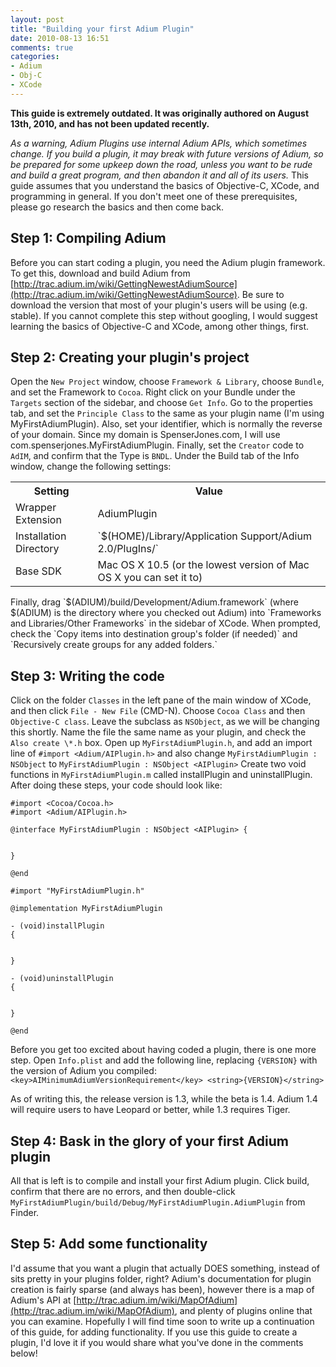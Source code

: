 ```yaml
---
layout: post
title: "Building your first Adium Plugin"
date: 2010-08-13 16:51
comments: true
categories: 
- Adium
- Obj-C
- XCode
---
```

**This guide is extremely outdated. It was originally authored on August 13th, 2010, and has not been updated recently.**

*As a warning, Adium Plugins use internal Adium APIs, which sometimes change. If you build a plugin, it may break with future versions of Adium, so be prepared for some upkeep down the road, unless you want to be rude and build a great program, and then abandon it and all of its users.* This guide assumes that you understand the basics of Objective-C, XCode, and programming in general. If you don't meet one of these prerequisites, please go research the basics and then come back.

<!-- more -->

## Step 1: Compiling Adium

Before you can start coding a plugin, you need the Adium plugin framework. To get this, download and build Adium from [http://trac.adium.im/wiki/GettingNewestAdiumSource](http://trac.adium.im/wiki/GettingNewestAdiumSource). Be sure to download the version that most of your plugin's users will be using (e.g. stable). If you cannot complete this step without googling, I would suggest learning the basics of Objective-C and XCode, among other things, first.

## Step 2: Creating your plugin's project

Open the `New Project` window, choose `Framework & Library`, choose `Bundle`, and set the Framework to `Cocoa`.
Right click on your Bundle under the `Targets` section of the sidebar, and choose `Get Info`. Go to the properties tab, and set the `Principle Class` to the same as your plugin name (I'm using MyFirstAdiumPlugin). Also, set your identifier, which is normally the reverse of your domain. Since my domain is SpenserJones.com, I will use com.spenserjones.MyFirstAdiumPlugin. Finally, set the `Creator` code to `AdIM`, and confirm that the Type is `BNDL`.
Under the Build tab of the Info window, change the following settings:
<table width="100%">
<tbody>
<tr><th style="text-align: center;">Setting</th><th style="text-align: center;">Value</th></tr>
<tr>
<td>Wrapper Extension</td>
<td>AdiumPlugin</td>
</tr>
<tr>
<td>Installation Directory</td>
<td>`$(HOME)/Library/Application Support/Adium 2.0/PlugIns/`</td>
</tr>
<tr>
<td>Base SDK</td>
<td>Mac OS X 10.5 (or the lowest version of Mac OS X you can set it to)</td>
</tr>
</tbody>
</table>
Finally, drag `$(ADIUM)/build/Development/Adium.framework` (where $(ADIUM) is the directory where you checked out Adium) into `Frameworks and Libraries/Other Frameworks` in the sidebar of XCode. When prompted, check the `Copy items into destination group's folder (if needed)` and `Recursively create groups for any added folders.`

## Step 3: Writing the code

Click on the folder `Classes` in the left pane of the main window of XCode, and then click `File - New File` (CMD-N). Choose `Cocoa Class` and then `Objective-C class`. Leave the subclass as `NSObject`, as we will be changing this shortly. Name the file the same name as your plugin, and check the `Also create \*.h` box.
Open up `MyFirstAdiumPlugin.h`, and add an import line of `#import <Adium/AIPlugin.h>` and also change `MyFirstAdiumPlugin : NSObject` to `MyFirstAdiumPlugin : NSObject <AIPlugin>`
Create two void functions in `MyFirstAdiumPlugin.m` called installPlugin and uninstallPlugin.  After doing these steps, your code should look like:
``` obj-c MyFirstAdiumPlugin.h
#import <Cocoa/Cocoa.h>
#import <Adium/AIPlugin.h>

@interface MyFirstAdiumPlugin : NSObject <AIPlugin> {
  

}

@end
```

``` obj-c MyFirstAdiumPlugin.m
#import "MyFirstAdiumPlugin.h"

@implementation MyFirstAdiumPlugin

- (void)installPlugin
{
  

}

- (void)uninstallPlugin
{


}

@end
```

Before you get too excited about having coded a plugin, there is one more step. Open `Info.plist` and add the following line, replacing `{VERSION}` with the version of Adium you compiled: `<key>AIMinimumAdiumVersionRequirement</key> <string>{VERSION}</string>`

As of writing this, the release version is 1.3, while the beta is 1.4. Adium 1.4 will require users to have Leopard or better, while 1.3 requires Tiger.

## Step 4: Bask in the glory of your first Adium plugin

All that is left is to compile and install your first Adium plugin. Click build, confirm that there are no errors, and then double-click `MyFirstAdiumPlugin/build/Debug/MyFirstAdiumPlugin.AdiumPlugin` from Finder.

## Step 5: Add some functionality

I'd assume that you want a plugin that actually DOES something, instead of sits pretty in your plugins folder, right? Adium's documentation for plugin creation is fairly sparse (and always has been), however there is a map of Adium's API at [http://trac.adium.im/wiki/MapOfAdium](http://trac.adium.im/wiki/MapOfAdium), and plenty of plugins online that you can examine. Hopefully I will find time soon to write up a continuation of this guide, for adding functionality. If you use this guide to create a plugin, I'd love it if you would share what you've done in the comments below!
